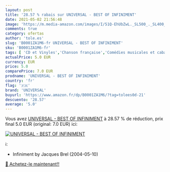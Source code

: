 ```yaml
---
layout: post
title: '28.57 % rabais sur UNIVERSAL - BEST OF INFINIMENT'
date: 2021-05-02 21:56:48
image: 'https://m.media-amazon.com/images/I/51Q-EhUbZwL._SL500_._SL400_.jpg'
comments: true
category: ofertas
author: 'tole.es'
slug: 'B0001ZA1M6-fr UNIVERSAL - BEST OF INFINIMENT'
sku: 'B0001ZA1M6-fr'
tags: [ 'CD et Vinyles','Chanson française','Comédies musicales et cabarets','Genres','Pop','Pop Rock','Pop traditionnelle','universal', ]
actualPrice: 5.0 EUR
currency: EUR
price: 5.0
comparePrice: 7.0 EUR
prodname: 'UNIVERSAL - BEST OF INFINIMENT'
country: 'fr'
flag: '🇫🇷'
brand: 'UNIVERSAL'
buyurl: 'https://www.amazon.fr/dp/B0001ZA1M6/?tag=tolees0d-21'
descuento: '28.57'
average: '5.0'
---
```


Vous avez [UNIVERSAL - BEST OF INFINIMENT](https://www.amazon.fr/dp/B0001ZA1M6/?tag=tolees0d-21)  à  28.57 % de réduction, prix final  5.0 EUR (original: 7.0 EUR) ici:

[![UNIVERSAL - BEST OF INFINIMENT](https://m.media-amazon.com/images/I/51Q-EhUbZwL._SL500_._SL400_.jpg)](https://www.amazon.fr/dp/B0001ZA1M6/?tag=tolees0d-21)

ℹ️:

- Infiniment by Jacques Brel (2004-05-10)

[🛒 Achetez-le maintenant!!](https://www.amazon.fr/dp/B0001ZA1M6/?tag=tolees0d-21)
